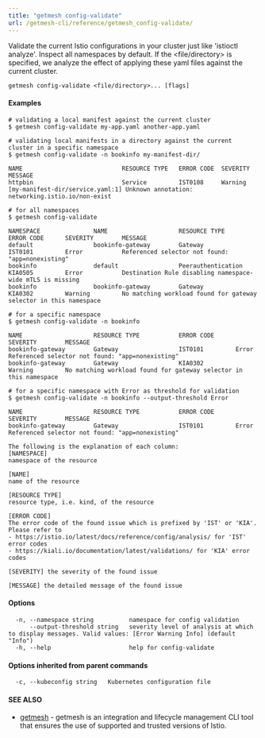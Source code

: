 ```yaml
---
title: "getmesh config-validate"
url: /getmesh-cli/reference/getmesh_config-validate/
---
```


Validate the current Istio configurations in your cluster just like 'istioctl analyze'. Inspect all namespaces by default.
If the <file/directory> is specified, we analyze the effect of applying these yaml files against the current cluster.

```
getmesh config-validate <file/directory>... [flags]
```

#### Examples

```
# validating a local manifest against the current cluster
$ getmesh config-validate my-app.yaml another-app.yaml

# validating local manifests in a directory against the current cluster in a specific namespace
$ getmesh config-validate -n bookinfo my-manifest-dir/

NAME                        	RESOURCE TYPE 	ERROR CODE	SEVERITY	MESSAGE
httpbin                     	Service       	IST0108   	Warning 	[my-manifest-dir/service.yaml:1] Unknown annotation: networking.istio.io/non-exist

# for all namespaces
$ getmesh config-validate

NAMESPACE               NAME                    RESOURCE TYPE           ERROR CODE      SEVERITY        MESSAGE
default                 bookinfo-gateway        Gateway                 IST0101         Error           Referenced selector not found: "app=nonexisting"
bookinfo                default                 Peerauthentication      KIA0505         Error           Destination Rule disabling namespace-wide mTLS is missing
bookinfo                bookinfo-gateway        Gateway                 KIA0302         Warning         No matching workload found for gateway selector in this namespace

# for a specific namespace
$ getmesh config-validate -n bookinfo

NAME                    RESOURCE TYPE           ERROR CODE      SEVERITY        MESSAGE
bookinfo-gateway        Gateway                 IST0101         Error           Referenced selector not found: "app=nonexisting"
bookinfo-gateway        Gateway                 KIA0302         Warning         No matching workload found for gateway selector in this namespace

# for a specific namespace with Error as threshold for validation
$ getmesh config-validate -n bookinfo --output-threshold Error

NAME                    RESOURCE TYPE           ERROR CODE      SEVERITY        MESSAGE
bookinfo-gateway        Gateway                 IST0101         Error           Referenced selector not found: "app=nonexisting"

The following is the explanation of each column:
[NAMESPACE]
namespace of the resource

[NAME]
name of the resource

[RESOURCE TYPE]
resource type, i.e. kind, of the resource

[ERROR CODE]
The error code of the found issue which is prefixed by 'IST' or 'KIA'. Please refer to
- https://istio.io/latest/docs/reference/config/analysis/ for 'IST' error codes
- https://kiali.io/documentation/latest/validations/ for 'KIA' error codes

[SEVERITY] the severity of the found issue

[MESSAGE] the detailed message of the found issue
```

#### Options

```
  -n, --namespace string          namespace for config validation
      --output-threshold string   severity level of analysis at which to display messages. Valid values: [Error Warning Info] (default "Info")
  -h, --help                      help for config-validate
```

#### Options inherited from parent commands

```
  -c, --kubeconfig string   Kubernetes configuration file
```

#### SEE ALSO

* [getmesh](/getmesh-cli/reference/getmesh/)	 - getmesh is an integration and lifecycle management CLI tool that ensures the use of supported and trusted versions of Istio.


